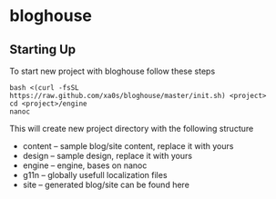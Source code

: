 bloghouse
=========

Starting Up
-----------

To start new project with bloghouse follow these steps

    bash <(curl -fsSL https://raw.github.com/xa0s/bloghouse/master/init.sh) <project>
    cd <project>/engine
    nanoc
    
This will create new project directory with the following structure

* content – sample blog/site content, replace it with yours
* design – sample design, replace it with yours
* engine – engine, bases on nanoc
* g11n – globally usefull localization files
* site – generated blog/site can be found here

